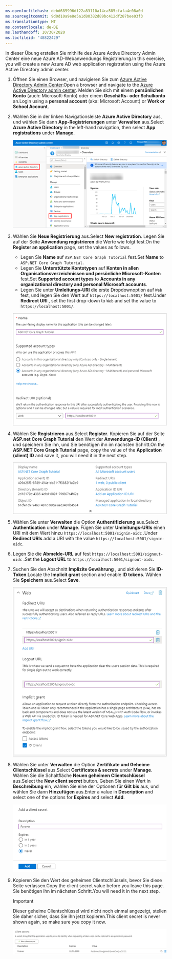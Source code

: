 ```yaml
---
ms.openlocfilehash: debd685996df22a83110a14ca585cfafa4e08a0d
ms.sourcegitcommit: 9d0d10a9e8e5a1d80382d89bc412df287bee03f3
ms.translationtype: MT
ms.contentlocale: de-DE
ms.lasthandoff: 10/30/2020
ms.locfileid: "48822429"
---
```

<!-- markdownlint-disable MD002 MD041 -->

<span data-ttu-id="67ca2-101">In dieser Übung erstellen Sie mithilfe des Azure Active Directory Admin Center eine neue Azure AD-Webanwendungs Registrierung.</span><span class="sxs-lookup"><span data-stu-id="67ca2-101">In this exercise, you will create a new Azure AD web application registration using the Azure Active Directory admin center.</span></span>

1. <span data-ttu-id="67ca2-102">Öffnen Sie einen Browser, und navigieren Sie zum [Azure Active Directory Admin Center](https://aad.portal.azure.com).</span><span class="sxs-lookup"><span data-stu-id="67ca2-102">Open a browser and navigate to the [Azure Active Directory admin center](https://aad.portal.azure.com).</span></span> <span data-ttu-id="67ca2-103">Melden Sie sich mit einem **persönlichen Konto** (auch: Microsoft-Konto) oder einem **Geschäfts- oder Schulkonto** an.</span><span class="sxs-lookup"><span data-stu-id="67ca2-103">Login using a **personal account** (aka: Microsoft Account) or **Work or School Account**.</span></span>

1. <span data-ttu-id="67ca2-104">Wählen Sie in der linken Navigationsleiste **Azure Active Directory** aus, und wählen Sie dann **App-Registrierungen** unter **Verwalten** aus.</span><span class="sxs-lookup"><span data-stu-id="67ca2-104">Select **Azure Active Directory** in the left-hand navigation, then select **App registrations** under **Manage**.</span></span>

    ![<span data-ttu-id="67ca2-105">Screenshot der APP-Registrierungen</span><span class="sxs-lookup"><span data-stu-id="67ca2-105">A screenshot of the App registrations</span></span> ](./images/aad-portal-app-registrations.png)

1. <span data-ttu-id="67ca2-106">Wählen Sie **Neue Registrierung** aus.</span><span class="sxs-lookup"><span data-stu-id="67ca2-106">Select **New registration**.</span></span> <span data-ttu-id="67ca2-107">Legen Sie auf der Seite **Anwendung registrieren** die Werte wie folgt fest.</span><span class="sxs-lookup"><span data-stu-id="67ca2-107">On the **Register an application** page, set the values as follows.</span></span>

    - <span data-ttu-id="67ca2-108">Legen Sie **Name** auf `ASP.NET Core Graph Tutorial` fest.</span><span class="sxs-lookup"><span data-stu-id="67ca2-108">Set **Name** to `ASP.NET Core Graph Tutorial`.</span></span>
    - <span data-ttu-id="67ca2-109">Legen Sie **Unterstützte Kontotypen** auf **Konten in allen Organisationsverzeichnissen und persönliche Microsoft-Konten** fest.</span><span class="sxs-lookup"><span data-stu-id="67ca2-109">Set **Supported account types** to **Accounts in any organizational directory and personal Microsoft accounts**.</span></span>
    - <span data-ttu-id="67ca2-110">Legen Sie unter **Umleitungs-URI** die erste Dropdownoption auf `Web` fest, und legen Sie den Wert auf `https://localhost:5001/` fest.</span><span class="sxs-lookup"><span data-stu-id="67ca2-110">Under **Redirect URI** , set the first drop-down to `Web` and set the value to `https://localhost:5001/`.</span></span>

    ![Screenshot der Seite "Anwendung registrieren"](./images/aad-register-an-app.png)

1. <span data-ttu-id="67ca2-112">Wählen Sie **Registrieren** aus.</span><span class="sxs-lookup"><span data-stu-id="67ca2-112">Select **Register**.</span></span> <span data-ttu-id="67ca2-113">Kopieren Sie auf der Seite **ASP.net Core Graph Tutorial** den Wert der **Anwendungs-ID (Client)** , und speichern Sie ihn, und Sie benötigen ihn im nächsten Schritt.</span><span class="sxs-lookup"><span data-stu-id="67ca2-113">On the **ASP.NET Core Graph Tutorial** page, copy the value of the **Application (client) ID** and save it, you will need it in the next step.</span></span>

    ![Screenshot der Anwendungs-ID der neuen App-Registrierung](./images/aad-application-id.png)

1. <span data-ttu-id="67ca2-115">Wählen Sie unter **Verwalten** die Option **Authentifizierung** aus.</span><span class="sxs-lookup"><span data-stu-id="67ca2-115">Select **Authentication** under **Manage**.</span></span> <span data-ttu-id="67ca2-116">Fügen Sie unter **Umleitungs-URIs** einen URI mit dem Wert hinzu `https://localhost:5001/signin-oidc` .</span><span class="sxs-lookup"><span data-stu-id="67ca2-116">Under **Redirect URIs** add a URI with the value `https://localhost:5001/signin-oidc`.</span></span>

1. <span data-ttu-id="67ca2-117">Legen Sie die **Abmelde-URL** auf fest `https://localhost:5001/signout-oidc` .</span><span class="sxs-lookup"><span data-stu-id="67ca2-117">Set the **Logout URL** to `https://localhost:5001/signout-oidc`.</span></span>

1. <span data-ttu-id="67ca2-118">Suchen Sie den Abschnitt **Implizite Gewährung** , und aktivieren Sie **ID-Token**.</span><span class="sxs-lookup"><span data-stu-id="67ca2-118">Locate the **Implicit grant** section and enable **ID tokens**.</span></span> <span data-ttu-id="67ca2-119">Wählen Sie **Speichern** aus.</span><span class="sxs-lookup"><span data-stu-id="67ca2-119">Select **Save**.</span></span>

    ![Screenshot der Einstellungen für die Webplattform im Azure-Portal](./images/aad-web-platform.png)

1. <span data-ttu-id="67ca2-121">Wählen Sie unter **Verwalten** die Option **Zertifikate und Geheime Clientschlüssel** aus.</span><span class="sxs-lookup"><span data-stu-id="67ca2-121">Select **Certificates & secrets** under **Manage**.</span></span> <span data-ttu-id="67ca2-122">Wählen Sie die Schaltfläche **Neuen geheimen Clientschlüssel** aus.</span><span class="sxs-lookup"><span data-stu-id="67ca2-122">Select the **New client secret** button.</span></span> <span data-ttu-id="67ca2-123">Geben Sie einen Wert in **Beschreibung** ein, wählen Sie eine der Optionen für **Gilt bis** aus, und wählen Sie dann **Hinzufügen** aus.</span><span class="sxs-lookup"><span data-stu-id="67ca2-123">Enter a value in **Description** and select one of the options for **Expires** and select **Add**.</span></span>

    ![Screenshot des Dialogfelds "Geheimen Clientschlüssel hinzufügen"](./images/aad-new-client-secret.png)

1. <span data-ttu-id="67ca2-125">Kopieren Sie den Wert des geheimen Clientschlüssels, bevor Sie diese Seite verlassen.</span><span class="sxs-lookup"><span data-stu-id="67ca2-125">Copy the client secret value before you leave this page.</span></span> <span data-ttu-id="67ca2-126">Sie benötigen ihn im nächsten Schritt.</span><span class="sxs-lookup"><span data-stu-id="67ca2-126">You will need it in the next step.</span></span>

    > [!IMPORTANT]
    > <span data-ttu-id="67ca2-127">Dieser geheime Clientschlüssel wird nicht noch einmal angezeigt, stellen Sie daher sicher, dass Sie ihn jetzt kopieren.</span><span class="sxs-lookup"><span data-stu-id="67ca2-127">This client secret is never shown again, so make sure you copy it now.</span></span>

    ![Screenshot des neu hinzugefügten Clientschlüssels](./images/aad-copy-client-secret.png)
